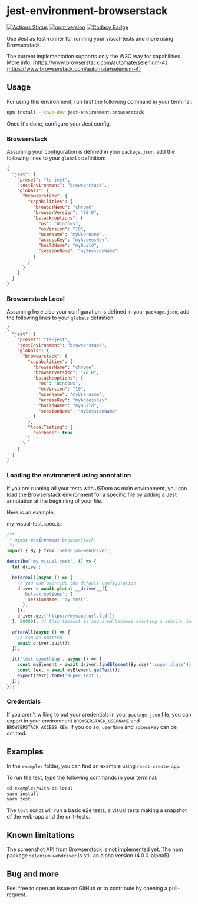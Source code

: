 # jest-environment-browserstack

[![Actions Status](https://github.com/taktakpeops/jest-environment-browserstack/workflows/Node%20CI/badge.svg)](https://github.com/taktakpeops/jest-environment-browserstack/actions) [![npm version](http://img.shields.io/npm/v/jest-environment-browserstack.svg?style=flat)](https://npmjs.org/package/jest-environment-browserstack 'View this project on npm') [![Codacy Badge](https://api.codacy.com/project/badge/Grade/7b1839cead7743a69be711dd6c1c022c)](https://www.codacy.com/manual/baudin.jean/jest-environment-browserstack?utm_source=github.com&amp;utm_medium=referral&amp;utm_content=taktakpeops/jest-environment-browserstack&amp;utm_campaign=Badge_Grade)

Use Jest as test-runner for running your visual-tests and more using Browserstack.

The current implementation supports only the W3C way for capabilities. More info: [https://www.browserstack.com/automate/selenium-4](https://www.browserstack.com/automate/selenium-4)

## Usage

For using this environment, run first the following command in your terminal:

```bash
npm install --save-dev jest-environment-browserstack
```

Once it's done, configure your Jest config.

### Browserstack

Assuming your configuration is defined in your `package.json`, add the following lines to your `globals` definition:

```json
{
  "jest": {
    "preset": "ts-jest",
    "testEnvironment": "browserstack",
    "globals": {
      "browserstack": {
        "capabilities": {
          "browserName": "chrome",
          "browserVersion": "76.0",
          "bstack:options": {
            "os": "Windows",
            "osVersion": "10",
            "userName": "myUsername",
            "accessKey": "myAccessKey",
            "buildName": "myBuild",
            "sessionName": "mySessionName"
          }
        }
      }
    }
  }
}
```

### Browserstack Local

Assuming here also your configuration is defined in your `package.json`, add the following lines to your `globals` definition:

```json
{
  "jest": {
    "preset": "ts-jest",
    "testEnvironment": "browserstack",
    "globals": {
      "browserstack": {
        "capabilities": {
          "browserName": "chrome",
          "browserVersion": "76.0",
          "bstack:options": {
            "os": "Windows",
            "osVersion": "10",
            "userName": "myUsername",
            "accessKey": "myAccessKey",
            "buildName": "myBuild",
            "sessionName": "mySessionName"
          }
        },
        "localTesting": {
          "verbose": true
        }
      }
    }
  }
}
```

### Loading the environment using annotation

If you are running all your tests with JSDom as main environment, you can load the Browserstack environment for a specific file by adding a Jest annotation at the beginning of your file.

Here is an example:

my-visual-test.spec.js:

```javascript
/**
 * @jest-environment browserstack
 */
import { By } from 'selenium-webdriver';

describe('my visual test', () => {
  let driver;

  beforeAll(async () => {
    // you can override the default configuration
    driver = await global.__driver__({
      'bstack:options': {
        sessionName: 'my test',
      },
    });
    driver.get('https://mysuperurl.ltd');
  }, 20000); // this timeout is required because starting a session in Browserstack can take ages

  afterAll(async () => {
    // can be omitted
    await driver.quit();
  });

  it('test something', async () => {
    const myElement = await driver.findElement(By.css('.super.class'));
    const text = await myElement.getText();
    expect(text).toBe('super text');
  });
});
```

### Credentials

If you aren't willing to put your credentials in your `package.json` file, you can export in your environment `BROWSERSTACK_USERNAME` and `BROWSERSTACK_ACCESS_KEY`. If you do so, `userName` and `accessKey` can be omitted.

## Examples

In the `examples` folder, you can find an example using `react-create-app`.

To run the test, type the following commands in your terminal:

```bash
cd examples/with-bt-local
yarn install
yarn test
```

The `test` script will run a basic e2e tests, a visual tests making a snapshot of the web-app and the unit-tests.

## Known limitations

The screenshot API from Browserstack is not implemented yet.
The npm package `selenium-webdriver` is still an alpha version (4.0.0-alpha5) 

## Bug and more

Feel free to open an issue on GitHub or to contribute by opening a pull-request.
